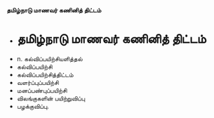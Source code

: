 **தமிழ்நாடு மாணவர் கணினித் திட்டம்**
- # தமிழ்நாடு மாணவர் கணினித் திட்டம்
- n. கல்விப்பயிற்சியளித்தல்
- கல்விப்பயிற்சி
- கல்விப்பயிற்சித்திட்டம்
- வளர்ப்புப்பயிற்சி
- மனப்பண்புப்பயிற்சி
-  விலங்குகளின் பயிற்றுவிப்பு
- பழக்குவிப்பு.

